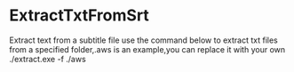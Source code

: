 # ExtractTxtFromSrt
Extract text from a subtitle file
use the command below to extract txt files from a specified folder,.aws is an example,you can replace it with your own
./extract.exe -f ./aws
